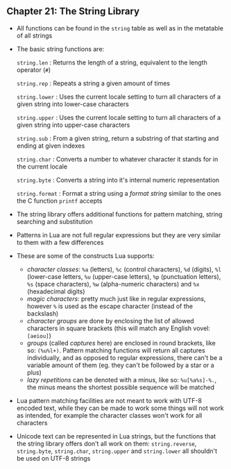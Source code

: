Chapter 21: The String Library
------------------------------

- All functions can be found in the `string` table as well as in the metatable
  of all strings
- The basic string functions are:

    `string.len`
    :   Returns the length of a string, equivalent to the length operator (`#`)

    `string.rep`
    :   Repeats a string a given amount of times

    `string.lower`
    :   Uses the current locale setting to turn all characters of a given string
        into lower-case characters

    `string.upper`
    :   Uses the current locale setting to turn all characters of a given string
        into upper-case characters

    `string.sub`
    :   From a given string, return a substring of that starting and ending at
        given indexes

    `string.char`
    :   Converts a number to whatever character it stands for in the current
        locale

    `string.byte`
    :   Converts a string into it's internal numeric representation

    `string.format`
    :   Format a string using a *format string* similar to the ones the
        C function `printf` accepts

- The string library offers additional functions for pattern matching, string
  searching and substitution
- Patterns in Lua are not full regular expressions but they are very similar to
  them with a few differences
- These are some of the constructs Lua supports:
    - *character classes*: `%a` (letters), `%c` (control characters), `%d` (digits),
      `%l` (lower-case letters, `%u` (upper-case letters), `%p` (punctuation letters),
      `%s` (space characters), `%w` (alpha-numeric characters) and `%x` (hexadecimal
      digits)
    - *magic characters*: pretty much just like in regular expressions, however
      `%` is used as the escape character (instead of the backslash)
    - *character groups* are done by enclosing the list of allowed characters in
      square brackets (this will match any English vovel: `[aeiou]`)
    - *groups* (called *captures* here) are enclosed in round brackets, like so: `(%u%l+)`. Pattern matching
      functions will return all captures individually, and as opposed to
      regular expressions, there can't be a variable amount of them (eg. they
      can't be followed by a star or a plus)
    - *lazy repetitions* can be denoted with a minus, like so: `%u[%a%s]-%.`, the
      minus means the shortest possible sequence will be matched
- Lua pattern matching facilities are not meant to work with UTF-8 encoded text,
  while they can be made to work some things will not work as intended, for example
  the character classes won't work for all characters
- Unicode text can be represented in Lua strings, but the functions that the
  string library offers don't all work on them: `string.reverse`, `string.byte`,
  `string.char`, `string.upper` and `string.lower` all shouldn't be used on UTF-8
  strings

